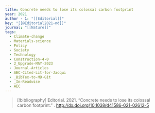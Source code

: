 ```yaml
---
title: Concrete needs to lose its colossal carbon footprint
year: 2021
author - 1: "[[Editorial]]"
key: "[[@Editorial2021-nd]]"
journal: "[[Nature]]"
tags:
  - Climate-change
  - Materials-science
  - Policy
  - Society
  - Technology
  - Construction-4-0
  - 2_Upgrade-MAY-2023
  - Journal-Articles
  - AEC-Cited-Lit-for-Jacqui
  - _BibTex-to-MD-Git
  - _In-Readwise
  - AEC
---
```


> [!bibliography]
> Editorial. 2021. “Concrete needs to lose its colossal carbon footprint.” . http://dx.doi.org/10.1038/d41586-021-02612-5
